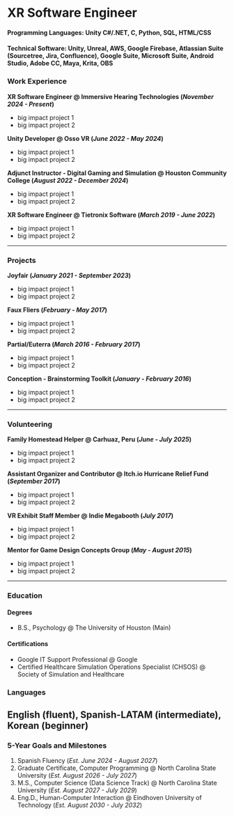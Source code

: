 # XR Software Engineer

#### **Programming Languages**: Unity C#/.NET, C, Python, SQL, HTML/CSS
#### **Technical Software**: Unity, Unreal, AWS, Google Firebase, Atlassian Suite (Sourcetree, Jira, Confluence), Google Suite, Microsoft Suite, Android Studio, Adobe CC, Maya, Krita, OBS

### Work Experience
**XR Software Engineer @ Immersive Hearing Technologies (_November 2024 - Present_)**
- big impact project 1
- big impact project 2

**Unity Developer @ Osso VR (_June 2022 - May 2024_)**
- big impact project 1
- big impact project 2

**Adjunct Instructor - Digital Gaming and Simulation @ Houston Community College (_August 2022 - December 2024_)**
- big impact project 1
- big impact project 2

**XR Software Engineer @ Tietronix Software (_March 2019 - June 2022_)**
- big impact project 1
- big impact project 2
---

### Projects
**Joyfair (_January 2021 - September 2023_)**
- big impact project 1
- big impact project 2

**Faux Fliers (_February - May 2017_)**
- big impact project 1
- big impact project 2

**Partial/Euterra (_March 2016 - February 2017_)**
- big impact project 1
- big impact project 2

**Conception - Brainstorming Toolkit (_January - February 2016_)**
- big impact project 1
- big impact project 2
---

### Volunteering
**Family Homestead Helper @ Carhuaz, Peru (_June - July 2025_)**
- big impact project 1
- big impact project 2

**Assistant Organizer and Contributor @ Itch.io Hurricane Relief Fund (_September 2017_)**
- big impact project 1
- big impact project 2

**VR Exhibit Staff Member @ Indie Megabooth (_July 2017_)**
- big impact project 1
- big impact project 2

**Mentor for Game Design Concepts Group (_May - August 2015_)**
- big impact project 1
- big impact project 2
---

### Education
#### Degrees
- B.S., Psychology @ The University of Houston (Main)

#### Certifications
- Google IT Support Professional @ Google
- Certified Healthcare Simulation Operations Specialist (CHSOS) @ Society of Simulation and Healthcare

### Languages
English (fluent), Spanish-LATAM (intermediate), Korean (beginner)
---

### 5-Year Goals and Milestones
1. Spanish Fluency (_Est. June 2024 - August 2027_)
2. Graduate Certificate, Computer Programming @ North Carolina State University (_Est. August 2026 - July 2027_)
3. M.S., Computer Science (Data Science Track) @ North Carolina State University (_Est. August 2027 - July 2029_)
4. Eng.D., Human-Computer Interaction @ Eindhoven University of Technology (_Est. August 2030 - July 2032_)